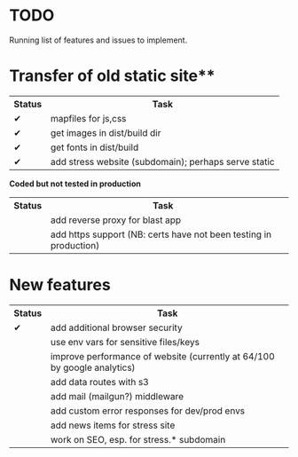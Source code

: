 TODO
========
Running list of features and issues to implement.

# Transfer of old static site**
<table>
<tr><th>Status</th><th>Task</th></tr>
<tr><td>&#10004;</td><td>mapfiles for js,css</td></tr>
<tr><td>&#10004;</td><td>get images in dist/build dir</td></tr>
<tr><td>&#10004;</td><td>get fonts in dist/build</td></tr>
<tr><td>&#10004;</td><td>add stress website (subdomain); perhaps serve static</td></tr>
</table>

**Coded but not tested in production**
<table>
<tr><th>Status</th><th>Task</th></tr>
<tr><td></td><td>add reverse proxy for blast app</td></tr>
<tr><td></td><td>add https support (NB: certs have not been testing in production)<td></tr>
</table>

# New features
<table>
<tr><th>Status</th><th>Task</th></tr>
<tr><td>&#10004;</td><td>add additional browser security</td></tr>
<tr><td></td><td>use env vars for sensitive files/keys</td></tr>
<tr><td></td><td>improve performance of website (currently at 64/100 by google analytics)</td></tr>
<tr><td></td><td>add data routes with s3</td></tr>
<tr><td></td><td>add mail (mailgun?) middleware</td></tr>
<tr><td></td><td>add custom error responses for dev/prod envs</td></tr>
<tr><td></td><td>add news items for stress site</td></tr>
<tr><td></td><td>work on SEO, esp. for stress.* subdomain</td></tr>
</table>

